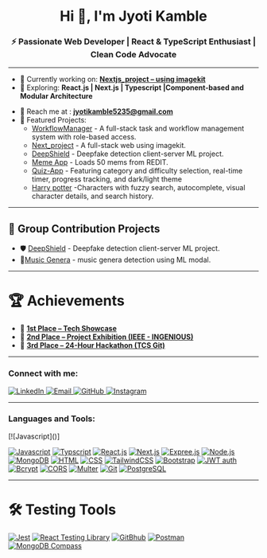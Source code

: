 <h1 align="center">Hi 👋, I'm Jyoti Kamble </h1>
<h3 align="center">⚡ Passionate Web Developer | React & TypeScript Enthusiast | Clean Code Advocate</h3>

--- 

- 🔭 Currently working on: **[Nextjs_project – using imagekit](https://github.com/Jyotikamble-creator/Nextjs_Project)**  
- 🌱 Exploring: **React.js | Next.js | Typescript |Component-based and  Modular Architecture**
<!-- - 💡 Constantly sharpening my skills through my [Android Practice Hub](https://github.com/Codexyze/practice_Set_Code) — a personal playground of concepts, mini-projects, and experiments.   -->
- 💌 Reach me at : **jyotikamble5235@gmail.com**
- 🧠 Featured Projects:
  - [WorkflowManager](https://github.com/Jyotikamble-creator/WorkFlowManager) - A full-stack task and workflow management system with role-based access.
  - [Next_project](https://github.com/Jyotikamble-creator/Nextjs_Project) - A full-stack web using imagekit.
  - [DeepShield](https://github.com/Jyotikamble-creator/DeepFake-Detection) - Deepfake detection client-server ML project.
  - [Meme App](https://github.com/Jyotikamble-creator/Meme-App) - Loads 50 mems from REDIT.
  - [Quiz-App](https://github.com/Jyotikamble-creator/quiz-app) - Featuring category and difficulty selection, real-time timer, progress tracking, and dark/light theme
  - [Harry potter](https://github.com/Jyotikamble-creator/HARRY-POTTER--Website) -Characters with fuzzy search, autocomplete, visual character details, and search history.

---

## 👥 Group Contribution Projects

- 🛡️ [DeepShield](https://github.com/Jyotikamble-creator/DeepFake-Detection) - Deepfake detection client-server ML project.
- 🎼[Music Genera](https://github.com/Jyotikamble-creator/Mini_Project_College) - music genera detection using ML modal.

---

# 🏆 Achievements

- 🥇 **[1st Place – Tech Showcase ](https://drive.google.com/file/d/1tVfbYkwx79LCfoAFqTbpCQtlSJy2vT2T/view)**
- 🥈 **[2nd Place – Project Exhibition (IEEE - INGENIOUS)](https://drive.google.com/file/d/1xXr7KZprYD7Ls-YtzG_v6OUZr6uCNxsH/view)**
- 🥉 **[3rd Place – 24-Hour Hackathon (TCS Git)](https://drive.google.com/file/d/1Ljtpnbr2p5fDsTgFCzh1ZC1XNK6oYmJK/view)**

---

<h3 align="left">Connect with me:</h3>

<p align="left">

  <a href="https://www.linkedin.com/in/jyoti-kamble-564870366/" target="_blank">
    <img src="https://img.shields.io/badge/LinkedIn-blue?style=flat&logo=linkedin" alt="LinkedIn"/>
  </a>

   <a href="mailto:jyotikamble5235@gmail.com" target="_blank">
    <img src="https://img.shields.io/badge/Email-D14836?style=flat&logo=gmail&logoColor=white" alt="Email"/>
  </a>

  <a href="https://github.com/Jyotikamble-creator" target="_blank">
    <img src="https://img.shields.io/badge/GitHub-black?style=flat&logo=github" alt="GitHub"/>
  </a>

 <a href="https://www.instagram.com/jk_jyo_ti/" target="_blank">
    <img src="https://img.shields.io/badge/Instagram-E4405F?style=flat&logo=instagram&logoColor=white" alt="Instagram"/>
  </a>

</p>

---

<h3 align="left">Languages and Tools:</h3>

<p align="left">
[![Javascript]()]
  
[![Javascript](https://img.shields.io/badge/javascript-FFCA28?style=for-the-badge&logo=javascript&logoColor=black)](https://developer.mozilla.org/en-US/docs/Web/JavaScript)
[![Typscript](https://img.shields.io/badge/Jetpack_Compose-4285F4?style=for-the-badge&logo=jetpackcompose&logoColor=white)](https://www.typescriptlang.org/docs/)
[![React.js](https://img.shields.io/badge/Android-3DDC84?style=for-the-badge&logo=android&logoColor=white)](https://vite.dev/)
[![Next.js](https://img.shields.io/badge/Firebase-FFCA28?style=for-the-badge&logo=firebase&logoColor=black)](https://nextjs.org/)
[![Expree.js](https://img.shields.io/badge/Java-ED8B00?style=for-the-badge&logo=java&logoColor=white)](https://expressjs.com/)
[![Node.js](https://img.shields.io/badge/SQLite-003B57?style=for-the-badge&logo=sqlite&logoColor=white)](https://nodejs.org/en)
[![MongoDB](https://img.shields.io/badge/Flask-black?style=for-the-badge&logo=flask&logoColor=white)](https://www.mongodb.com/atlas)
[![HTML](https://img.shields.io/badge/Python-3776AB?style=for-the-badge&logo=python&logoColor=white)](https://developer.mozilla.org/en-US/docs/Web/HTML)
[![CSS](https://img.shields.io/badge/C++-00599C?style=for-the-badge&logo=c%2B%2B&logoColor=white)](https://developer.mozilla.org/en-US/docs/Web/CSS)
[![TailwindCSS](https://img.shields.io/badge/Git-F05032?style=for-the-badge&logo=git&logoColor=white)](https://tailwindcss.com/)
[![Bootstrap]()](https://getbootstrap.com/)
[![JWT auth]()](https://www.jwt.io/)
[![Bcrypt]()](https://www.npmjs.com/package/bcrypt)
[![CORS]()](https://developer.mozilla.org/en-US/docs/Web/HTTP/Guides/CORS)
[![Multer]()](https://www.npmjs.com/package/multer)
[![Git](https://img.shields.io/badge/Git-F05032?style=for-the-badge&logo=git&logoColor=white)](https://git-scm.com/)
[![PostgreSQL](https://img.shields.io/badge/PostgreSQL-4169E1?style=for-the-badge&logo=postgresql&logoColor=white)](https://www.postgresql.org/)

</p>

---
 # 🛠️  Testing Tools
 [![Jest](https://img.shields.io/badge/JUnit-25A162?style=for-the-badge&logo=junit5&logoColor=white)](jestjs.io)
[![React Testing Library](https://img.shields.io/badge/Mockito-9B59B6?style=for-the-badge&logo=mockito&logoColor=white)](https://testing-library.com/docs/react-testing-library/intro/)
[![GitBhub](https://img.shields.io/badge/Git-F05032?style=for-the-badge&logo=git&logoColor=white)](https://git-scm.com/)
[![Postman](https://img.shields.io/badge/Android_Testing-3DDC84?style=for-the-badge&logo=android&logoColor=white)](https://www.postman.com/)
[![MongoDB Compass]()](https://www.mongodb.com/atlas)

